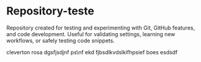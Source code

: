 # Repository-teste
Repository created for testing and experimenting with Git, GitHub features, and code development. Useful for validating settings, learning new workflows, or safely testing code snippets.

cleverton rosa
dgsfjsdjnf ps\nf ekd fjbsdlkvdslkifhpsief boes esdsdf
